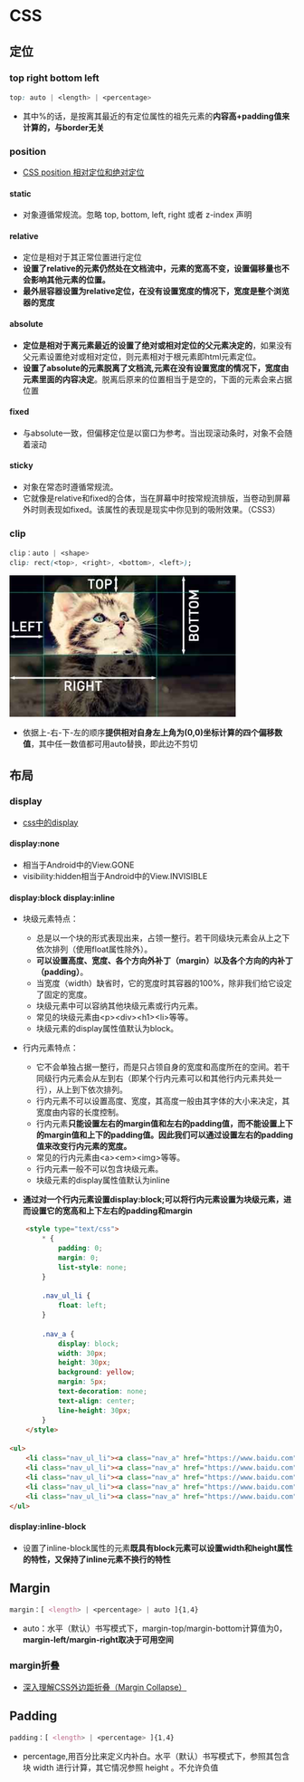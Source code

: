 # CSS

## 定位

### top right bottom left

```css
top: auto | <length> | <percentage>
```

- 其中%的话，是按离其最近的有定位属性的祖先元素的**内容高+padding值来计算的，与border无关**

### position

- [CSS position 相对定位和绝对定位](https://www.runoob.com/w3cnote/css-position-static-relative-absolute-fixed.html)

#### static

- 对象遵循常规流。忽略 top, bottom, left, right 或者 z-index 声明

#### relative

- 定位是相对于其正常位置进行定位
- **设置了relative的元素仍然处在文档流中，元素的宽高不变，设置偏移量也不会影响其他元素的位置。**
- **最外层容器设置为relative定位，在没有设置宽度的情况下，宽度是整个浏览器的宽度**

#### absolute

- **定位是相对于离元素最近的设置了绝对或相对定位的父元素决定的**，如果没有父元素设置绝对或相对定位，则元素相对于根元素即html元素定位。
- **设置了absolute的元素脱离了文档流,元素在没有设置宽度的情况下，宽度由元素里面的内容决定**。脱离后原来的位置相当于是空的，下面的元素会来占据位置

#### fixed

- 与absolute一致，但偏移定位是以窗口为参考。当出现滚动条时，对象不会随着滚动

#### sticky

- 对象在常态时遵循常规流。
- 它就像是relative和fixed的合体，当在屏幕中时按常规流排版，当卷动到屏幕外时则表现如fixed。该属性的表现是现实中你见到的吸附效果。（CSS3）

### clip

```css
clip：auto | <shape>
clip: rect(<top>, <right>, <bottom>, <left>);
```

![css_position_clip](../../image-resources/web/css/css_position_clip.jpg)

- 依据上-右-下-左的顺序**提供相对自身左上角为(0,0)坐标计算的四个偏移数值**，其中任一数值都可用auto替换，即此边不剪切

## 布局

### display

- [css中的display](https://www.css88.com/book/css/properties/layout/display.htm)

#### display:none

- 相当于Android中的View.GONE
- visibility:hidden相当于Android中的View.INVISIBLE

#### display:block display:inline

- 块级元素特点：
    - 总是以一个块的形式表现出来，占领一整行。若干同级块元素会从上之下依次排列（使用float属性除外）。
    - **可以设置高度、宽度、各个方向外补丁（margin）以及各个方向的内补丁（padding）**。
    - 当宽度（width）缺省时，它的宽度时其容器的100%，除非我们给它设定了固定的宽度。
    - 块级元素中可以容纳其他块级元素或行内元素。
    - 常见的块级元素由&lt;p&gt;&lt;div&gt;&lt;h1&gt;&lt;li&gt;等等。
    - 块级元素的display属性值默认为block。
　　
- 行内元素特点：
    - 它不会单独占据一整行，而是只占领自身的宽度和高度所在的空间。若干同级行内元素会从左到右（即某个行内元素可以和其他行内元素共处一行），从上到下依次排列。
    - 行内元素不可以设置高度、宽度，其高度一般由其字体的大小来决定，其宽度由内容的长度控制。
    - 行内元素**只能设置左右的margin值和左右的padding值，而不能设置上下的margin值和上下的padding值。因此我们可以通过设置左右的padding值来改变行内元素的宽度。**
    - 常见的行内元素由&lt;a&gt;&lt;em&gt;&lt;img&gt;等等。
    - 行内元素一般不可以包含块级元素。
    - 块级元素的display属性值默认为inline

- **通过对一个行内元素设置display:block;可以将行内元素设置为块级元素，进而设置它的宽高和上下左右的padding和margin**

```html
    <style type="text/css">
        * {
            padding: 0;
            margin: 0;
            list-style: none;
        }

        .nav_ul_li {
            float: left;
        }

        .nav_a {
            display: block;
            width: 30px;
            height: 30px;
            background: yellow;
            margin: 5px;
            text-decoration: none;
            text-align: center;
            line-height: 30px;
        }
    </style>

<ul>
    <li class="nav_ul_li"><a class="nav_a" href="https://www.baidu.com">1</a></li>
    <li class="nav_ul_li"><a class="nav_a" href="https://www.baidu.com">2</a></li>
    <li class="nav_ul_li"><a class="nav_a" href="https://www.baidu.com">3</a></li>
    <li class="nav_ul_li"><a class="nav_a" href="https://www.baidu.com">4</a></li>
    <li class="nav_ul_li"><a class="nav_a" href="https://www.baidu.com">5</a></li>
</ul>
```

#### display:inline-block

- 设置了inline-block属性的元素**既具有block元素可以设置width和height属性的特性，又保持了inline元素不换行的特性**

## Margin

```css
margin：[ <length> | <percentage> | auto ]{1,4}
```

- auto：水平（默认）书写模式下，margin-top/margin-bottom计算值为0，**margin-left/margin-right取决于可用空间**

### margin折叠

- [深入理解CSS外边距折叠（Margin Collapse）](https://tech.youzan.com/css-margin-collapse/)

## Padding

```css
padding：[ <length> | <percentage> ]{1,4}
```

- percentage,用百分比来定义内补白。水平（默认）书写模式下，参照其包含块 width 进行计算，其它情况参照 height 。不允许负值